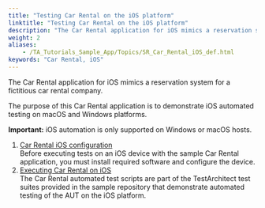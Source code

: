 ```yaml
--- 
title: "Testing Car Rental on the iOS platform"
linktitle: "Testing Car Rental on the iOS platform"
description: "The Car Rental application for iOS mimics a reservation system for a fictitious car rental company."
weight: 2
aliases: 
    - /TA_Tutorials_Sample_App/Topics/SR_Car_Rental_iOS_def.html
keywords: "Car Rental, iOS"
---
```


The Car Rental application for iOS mimics a reservation system for a fictitious car rental company.

The purpose of this Car Rental application is to demonstrate iOS automated testing on macOS and Windows platforms.

**Important:** iOS automation is only supported on Windows or macOS hosts.

1.  [Car Rental iOS configuration](/TA_Tutorials_Sample_App/Topics/SR_iOS_configuration_def.html)  
Before executing tests on an iOS device with the sample Car Rental application, you must install required software and configure the device.
2.  [Executing Car Rental on iOS](/TA_Tutorials_Sample_App/Topics/SR_Executing_Car_Rental_iOS.html)  
The Car Rental automated test scripts are part of the TestArchitect test suites provided in the sample repository that demonstrate automated testing of the AUT on the iOS platform.



